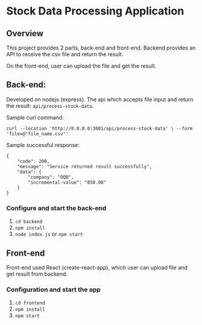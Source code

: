 # Stock Data Processing Application

## Overview
This project provides 2 parts, back-end and front-end. Backend provides an API to receive the csv file and return the result.

On the front-end, user can upload the file and get the result.

## Back-end:
Developed on nodejs (express). The api which accepts file input and return the result: `api/process-stock-data`.

Sample curl command: 

`curl --location 'http://0.0.0.0:3001/api/process-stock-data' \
--form 'file=@"file_name.csv"'`

Sample successful response:

```
{
    "code": 200,
    "message": "Service returned result successfully",
    "data": {
        "company": "OQB",
        "incremental-value": "850.00"
    }
}
```
### Configure and start the back-end

1. `cd backend`
2. `npm install`
3. `node index.js` or `npm start`
   
## Front-end 
Front-end used React (create-react-app), which user can upload file and get result from backend. 

### Configuration and start the app

1. `cd frontend`
2. `npm install`
3. `npm start`